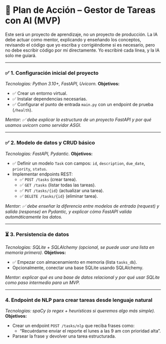 # 🎯 Plan de Acción – Gestor de Tareas con AI (MVP)

Este será un proyecto de aprendizaje, no un proyecto de producción.
La IA debe actuar como mentor, explicando y enseñando los conceptos, revisando el código que yo escriba y corrigiéndome si es necesario, pero no debe escribir código por mí directamente. Yo escribiré cada línea, y la IA solo me guiará.

---

### ✅ 1. Configuración inicial del proyecto

*Tecnologías: Python 3.10+, FastAPI, Uvicorn.*
**Objetivos:**
- ✅ Crear un entorno virtual.
- ✅ Instalar dependencias necesarias.
- ✅ Configurar el punto de entrada `main.py` con un endpoint de prueba (`/health`).

*Mentor: ✅ debe explicar la estructura de un proyecto FastAPI y por qué usamos uvicorn como servidor ASGI.*

---

### ✅ 2. Modelo de datos y CRUD básico

*Tecnologías: FastAPI, Pydantic.*
**Objetivos:**
- ✅ Definir un modelo `Task` con campos: `id`, `description`, `due_date`, `priority`, `status`.
- Implementar endpoints REST:
    - ✅ `POST /tasks` (crear tarea).
    - ✅ `GET /tasks` (listar todas las tareas).
    - ✅ `PUT /tasks/{id}` (actualizar una tarea).
    - ✅ `DELETE /tasks/{id}` (eliminar tarea).

*Mentor: ✅ debe enseñar la diferencia entre modelos de entrada (request) y salida (response) en Pydantic, y explicar cómo FastAPI valida automáticamente los datos.*

---

### ⏳ 3. Persistencia de datos

*Tecnologías: SQLite + SQLAlchemy (opcional, se puede usar una lista en memoria primero).*
**Objetivos:**
- ✅ Empezar con almacenamiento en memoria (lista `tasks_db`).
- Opcionalmente, conectar una base SQLite usando SQLAlchemy.

*Mentor: explicar qué es una base de datos relacional y por qué usar SQLite como paso intermedio para un MVP.*

---

### 4. Endpoint de NLP para crear tareas desde lenguaje natural

*Tecnologías: spaCy (o regex + heurísticas si queremos algo más simple).*
**Objetivos:**
- Crear un endpoint `POST /tasks/nlp` que reciba frases como:
    - “Recuérdame enviar el reporte el lunes a las 9 am con prioridad alta”.
- Parsear la frase y devolver una tarea estructurada.
